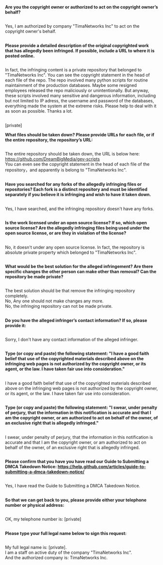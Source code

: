 **Are you the copyright owner or authorized to act on the copyright owner’s behalf?**

## 
Yes, I am authorized by company "TimaNetworks Inc" to act on the copyright owner's behalf. 
##

**Please provide a detailed description of the original copyrighted work that has allegedly been infringed. If possible, include a URL to where it is posted online.**

## 
In fact, the infringing content is a private repository that belonged to "TimaNetworks Inc". You can see the copyright statement in the head of each file of the repo. The repo involved many python scripts for routine maintainment of the production databases. Maybe some resigned employees released the repo maliciously or unintentionally. But anyway, these scripts involved many sensitive and dangerous information, including but not limited to IP adress, the username and password of the databases, everything made the system at the extreme risks. Please help to deal with it as soon as possible. Thanks a lot. 
##   
[private]

**What files should be taken down? Please provide URLs for each file, or if the entire repository, the repository’s URL:**

## 
The entire repository should be taken down, the URL is below here:   
https://github.com/DreamBigMedia/gev-scripts   
You can even see the copyright statement in the head of each file of the repository，and apparently is belong to "TimaNetworks Inc".   
##

**Have you searched for any forks of the allegedly infringing files or repositories? Each fork is a distinct repository and must be identified separately if you believe it is infringing and wish to have it taken down.**

## 
Yes, I have searched, and the infringing repository doesn't have any forks. 
##

**Is the work licensed under an open source license? If so, which open source license? Are the allegedly infringing files being used under the open source license, or are they in violation of the license?**

## 
No, it doesn't under any open source license. In fact, the repository is absolute private property which belonged to "TimaNetworks Inc". 
##

**What would be the best solution for the alleged infringement? Are there specific changes the other person can make other than removal? Can the repository be made private?**

## 
The best solution should be that remove the infringing repository completely.   
No, Any one should not make changes any more.   
No, the infringing repository can not be made private. 
##

**Do you have the alleged infringer’s contact information? If so, please provide it:**

## 
Sorry, I don't have any contact information of the alleged infringer. 
##

**Type (or copy and paste) the following statement: "I have a good faith belief that use of the copyrighted materials described above on the infringing web pages is not authorized by the copyright owner, or its agent, or the law. I have taken fair use into consideration."**

## 
I have a good faith belief that use of the copyrighted materials described above on the infringing web pages is not authorized by the copyright owner, or its agent, or the law. I have taken fair use into consideration. 
##

**Type (or copy and paste) the following statement: "I swear, under penalty of perjury, that the information in this notification is accurate and that I am the copyright owner, or am authorized to act on behalf of the owner, of an exclusive right that is allegedly infringed."**

## 
I swear, under penalty of perjury, that the information in this notification is accurate and that I am the copyright owner, or am authorized to act on behalf of the owner, of an exclusive right that is allegedly infringed. 
##

**Please confirm that you have you have read our Guide to Submitting a DMCA Takedown Notice: https://help.github.com/articles/guide-to-submitting-a-dmca-takedown-notice/**

## 
Yes, I have read the Guide to Submitting a DMCA Takedown Notice. 
##

**So that we can get back to you, please provide either your telephone number or physical address:**

## 
OK, my telephone number is: [private]
##

**Please type your full legal name below to sign this request:**

## 
My full legal name is: [private].   
I am a staff on active duty of the company "TimaNetworks Inc".   
And the authorized company is: TimaNetworks Inc.   
##
